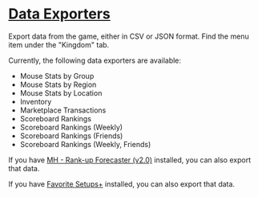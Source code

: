 # [Data Exporters](https://www.mousehuntgame.com/preferences.php?tab=mousehunt-improved-settings#mousehunt-improved-settings-feature-data-exporters)

Export data from the game, either in CSV or JSON format. Find the menu item under the "Kingdom" tab.

Currently, the following data exporters are available:

- Mouse Stats by Group
- Mouse Stats by Region
- Mouse Stats by Location
- Inventory
- Marketplace Transactions
- Scoreboard Rankings
- Scoreboard Rankings (Weekly)
- Scoreboard Rankings (Friends)
- Scoreboard Rankings (Weekly, Friends)

If you have [MH - Rank-up Forecaster (v2.0)](https://greasyfork.org/en/scripts/428461-mh-rank-up-forecaster-v2-0) installed, you can also export that data.

If you have [Favorite Setups+](https://greasyfork.org/en/scripts/443164-mousehunt-favorite-setups) installed, you can also export that data.
